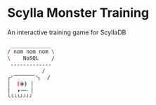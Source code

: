 # Scylla Monster Training
An interactive training game for ScyllaDB

```bash
 _____________
/ nom nom nom \
\    NoSQL    /
 -------------
           /
╭⌜⎺⎺⎺⎺⌝╮  /
│  (⦿) │  
│  ⎖── │
╰╰╰╰╯╯╯╯
```
